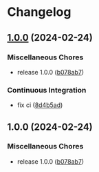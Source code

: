 # Changelog

## [1.0.0](https://github.com/XeroxDev/ytmdesktop-cs-companion/compare/v1.0.0...v1.0.0) (2024-02-24)


### Miscellaneous Chores

* release 1.0.0 ([b078ab7](https://github.com/XeroxDev/ytmdesktop-cs-companion/commit/b078ab76e1e8cfb29112dd6dfd6f8b5199bc5a25))


### Continuous Integration

* fix ci ([8d4b5ad](https://github.com/XeroxDev/ytmdesktop-cs-companion/commit/8d4b5adb8ce7e9f466bdbbeb5c7a567003b7adaa))

## 1.0.0 (2024-02-24)


### Miscellaneous Chores

* release 1.0.0 ([b078ab7](https://github.com/XeroxDev/ytmdesktop-cs-companion/commit/b078ab76e1e8cfb29112dd6dfd6f8b5199bc5a25))
